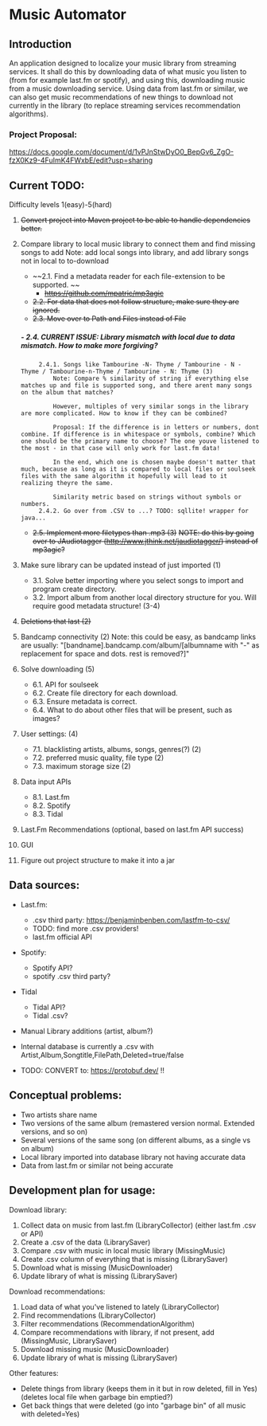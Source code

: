 # Music Automator
## Introduction
An application designed to localize your music library from streaming services. 
It shall do this by downloading data of what music you listen to (from for example last.fm or spotify),
and using this, downloading music from a music downloading service. Using data from last.fm or similar, 
we can also get music recommendations of new things to download not currently in the library (to replace
streaming services recommendation algorithms). 

### Project Proposal:
https://docs.google.com/document/d/1vPJnStwDyO0_BepGv6_ZgO-fzX0Kz9-4FuImK4FWxbE/edit?usp=sharing

## Current TODO:
Difficulty levels 1(easy)-5(hard)
1. ~~Convert project into Maven project to be able to handle dependencies better.~~
2. Compare library to local music library to connect them and find missing songs to add
    Note: add local songs into library, and add library songs not in local to to-download
    - ~~2.1. Find a metadata reader for each file-extension to be supported. ~~
        - ~~https://github.com/mpatric/mp3agic~~
    - ~~2.2. For data that does not follow structure, make sure they are ignored.~~
    - ~~2.3. Move over to Path and Files instead of File~~
    ##### - 2.4. CURRENT ISSUE: Library mismatch with local due to data mismatch. How to make more forgiving?
                
            2.4.1. Songs like Tambourine -N- Thyme / Tambourine - N - Thyme / Tambourine-n-Thyme / Tambourine - N: Thyme (3)
                Note: Compare % similarity of string if everything else matches up and file is supported song, and there arent many songs on the album that matches?

                However, multiples of very similar songs in the library are more complicated. How to know if they can be combined? 

                Proposal: If the difference is in letters or numbers, dont combine. If difference is in whitespace or symbols, combine? Which one should be the primary name to choose? The one youve listened to the most - in that case will only work for last.fm data!
                
                In the end, which one is chosen maybe doesn't matter that much, because as long as it is compared to local files or soulseek files with the same algorithm it hopefully will lead to it realizing theyre the same. 

                Similarity metric based on strings without symbols or numbers.
            2.4.2. Go over from .CSV to ...? TODO: sqllite! wrapper for java...
    - ~~2.5. Implement more filetypes than .mp3 (3)~~
        ~~NOTE: do this by going over to JAudiotagger (http://www.jthink.net/jaudiotagger/) instead of mp3agic?~~
3. Make sure library can be updated instead of just imported (1) 
     - 3.1. Solve better importing where you select songs to import and program create directory. 
     - 3.2. Import album from another local directory
     structure for you. Will require good metadata structure! (3-4)
4. ~~Deletions that last (2)~~
5. Bandcamp connectivity (2) 
    Note: this could be easy, as bandcamp links are usually:
        "[bandname].bandcamp.com/album/[albumname with "-" as replacement for space and dots. rest is removed?]"
6. Solve downloading (5)
    - 6.1. API for soulseek
    - 6.2. Create file directory for each download. 
    - 6.3. Ensure metadata is correct.
    - 6.4. What to do about other files that will be present, such as images?
7. User settings: (4)
    - 7.1. blacklisting artists, albums, songs, genres(?) (2)
    - 7.2. preferred music quality, file type (2)
    - 7.3. maximum storage size (2)
8. Data input APIs 
    - 8.1. Last.fm
    - 8.2. Spotify
    - 8.3. Tidal
9. Last.Fm Recommendations (optional, based on last.fm API success)
10. GUI
11. Figure out project structure to make it into a jar

## Data sources:
- Last.fm:
    - .csv third party: https://benjaminbenben.com/lastfm-to-csv/
    - TODO: find more .csv providers!
    - last.fm official API
- Spotify:
    - Spotify API?
    - spotify .csv third party?
- Tidal 
    - Tidal API?
    - Tidal .csv?
- Manual Library additions (artist, album?)

- Internal database is currently a .csv with Artist,Album,Songtitle,FilePath,Deleted=true/false
- TODO: CONVERT to: https://protobuf.dev/ !!

## Conceptual problems: 
- Two artists share name
- Two versions of the same album (remastered version normal. Extended versions, and so on)
- Several versions of the same song (on different albums, as a single vs on album)
- Local library imported into database library not having accurate data 
- Data from last.fm or similar not being accurate

## Development plan for usage:

Download library:
1. Collect data on music from last.fm (LibraryCollector) (either last.fm .csv or API)
2. Create a .csv of the data (LibrarySaver)
3. Compare .csv with music in local music library (MissingMusic)
4. Create .csv column of everything that is missing (LibrarySaver)
7. Download what is missing (MusicDownloader)
8. Update library of what is missing (LibrarySaver)

Download recommendations:
1. Load data of what you've listened to lately (LibraryCollector)
2. Find recommendations (LibraryCollector)
3. Filter recommendations (RecommendationAlgorithm)
3. Compare recommendations with library, if not present, add (MissingMusic, LibrarySaver)
4. Download missing music (MusicDownloader)
5. Update library of what is missing (LibrarySaver)

Other features:
- Delete things from library (keeps them in it but in row deleted, fill in Yes) (deletes local file when garbage bin emptied?)
- Get back things that were deleted (go into "garbage bin" of all music with deleted=Yes)